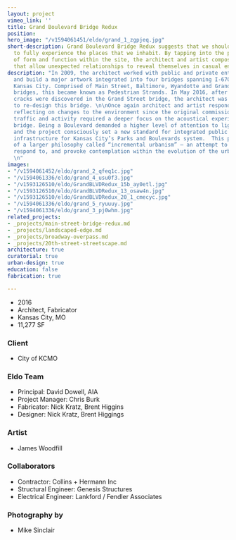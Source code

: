 ```yaml
---
layout: project
vimeo_link: ''
title: Grand Boulevard Bridge Redux
position: 
hero_image: "/v1594061451/eldo/grand_1_zgpjeq.jpg"
short-description: Grand Boulevard Bridge Redux suggests that we should slow down
  to fully experience the places that we inhabit. By tapping into the pragmatic languages
  of form and function within the site, the architect and artist composed frameworks
  that allow unexpected relationships to reveal themselves in casual encounters.
description: "In 2009, the architect worked with public and private entities to design
  and build a major artwork integrated into four bridges spanning I-670 in downtown
  Kansas City. Comprised of Main Street, Baltimore, Wyandotte and Grand Boulevard
  bridges, this became known as Pedestrian Strands. In May 2016, after structural
  cracks were discovered in the Grand Street bridge, the architect was commissioned
  to re-design this bridge. \n\nOnce again architect and artist responded to the site,
  reflecting on changes to the environment since the original commission. Increased
  traffic and activity required a deeper focus on the acoustical experience of the
  bridge. Being a Boulevard demanded a higher level of attention to lighting and finishes,
  and the project consciously set a new standard for integrated public art within
  infrastructure for Kansas City’s Parks and Boulevards system.  This project is part
  of a larger philosophy called “incremental urbanism” — an attempt to keep pace with,
  respond to, and provoke contemplation within the evolution of the urban environment.
  \n"
images:
- "/v1594061452/eldo/grand_2_qfeq1c.jpg"
- "/v1594061336/eldo/grand_4_usu0f3.jpg"
- "/v1593126510/eldo/GrandBLVDRedux_15b_ay0etl.jpg"
- "/v1593126510/eldo/GrandBLVDRedux_13_osaw4n.jpg"
- "/v1593126510/eldo/GrandBLVDRedux_20_1_cmecyc.jpg"
- "/v1594061336/eldo/grand_5_ryuuuy.jpg"
- "/v1594061336/eldo/grand_3_pj0whm.jpg"
related_projects:
- _projects/main-street-bridge-redux.md
- _projects/landscaped-edge.md
- _projects/broadway-overpass.md
- _projects/20th-street-streetscape.md
architecture: true
curatorial: true
urban-design: true
education: false
fabrication: true

---
```

* 2016
* Architect, Fabricator
* Kansas City, MO
* 11,277 SF

### Client

* City of KCMO

### Eldo Team

* Principal: David Dowell, AIA
* Project Manager: Chris Burk
* Fabricator: Nick Kratz, Brent Higgins
* Designer: Nick Kratz, Brent Higgings

### Artist

* James Woodfill

### Collaborators

* Contractor: Collins + Hermann Inc
* Structural Engineer: Genesis Structures
* Electrical Engineer: Lankford / Fendler Associates

### Photography by

* Mike Sinclair